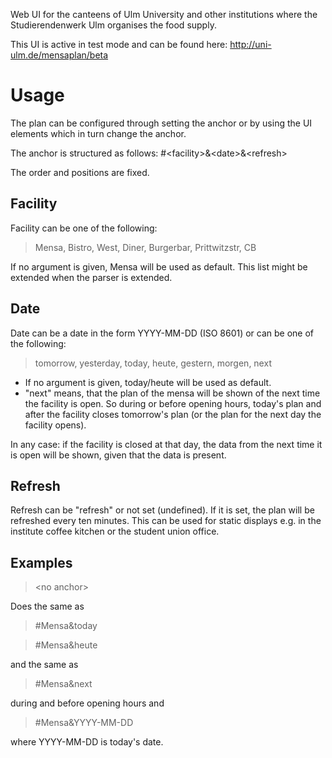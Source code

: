 Web UI for the canteens of Ulm University and other institutions where the Studierendenwerk Ulm organises the food supply.

This UI is active in test mode and can be found here: http://uni-ulm.de/mensaplan/beta

# Usage

The plan can be configured through setting the anchor or by using the UI elements which in turn change the anchor.

The anchor is structured as follows: #\<facility\>&\<date\>&\<refresh\>

The order and positions are fixed.

## Facility 

Facility can be one of the following:

> Mensa, Bistro, West, Diner, Burgerbar, Prittwitzstr, CB

If no argument is given, Mensa will be used as default. This list might be extended when the parser is extended.

## Date

Date can be a date in the form YYYY-MM-DD (ISO 8601) or can be one of the following:

> tomorrow, yesterday, today, heute, gestern, morgen, next

* If no argument is given, today/heute will be used as default.
* "next" means, that the plan of the mensa will be shown of the next time the facility is open. So during or before opening hours, today's plan and after the facility closes tomorrow's plan (or the plan for the next day the facility opens).

In any case: if the facility is closed at that day, the data from the next time it is open will be shown, given that the data is present. 

## Refresh

Refresh can be "refresh" or not set (undefined). If it is set, the plan will be refreshed every ten minutes. This can be used for static displays e.g. in the institute coffee kitchen or the student union office.

## Examples

>\<no anchor\>

Does the same as

>\#Mensa&today

>\#Mensa&heute

and the same as

>\#Mensa&next

during and before opening hours and

>\#Mensa&YYYY-MM-DD

where YYYY-MM-DD is today's date.
